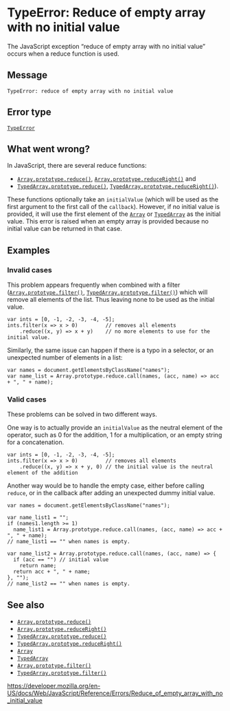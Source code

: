 TypeError: Reduce of empty array with no initial value
======================================================

The JavaScript exception “reduce of empty array with no initial value” occurs when a reduce function is used.

Message
-------

    TypeError: reduce of empty array with no initial value

Error type
----------

[`TypeError`](../global_objects/typeerror)

What went wrong?
----------------

In JavaScript, there are several reduce functions:

-   [`Array.prototype.reduce()`](../global_objects/array/reduce), [`Array.prototype.reduceRight()`](../global_objects/array/reduceright) and
-   [`TypedArray.prototype.reduce()`](../global_objects/typedarray/reduce), [`TypedArray.prototype.reduceRight()`](../global_objects/typedarray/reduceright)).

These functions optionally take an `initialValue` (which will be used as the first argument to the first call of the `callback`). However, if no initial value is provided, it will use the first element of the [`Array`](../global_objects/array) or [`TypedArray`](../global_objects/typedarray) as the initial value. This error is raised when an empty array is provided because no initial value can be returned in that case.

Examples
--------

### Invalid cases

This problem appears frequently when combined with a filter ([`Array.prototype.filter()`](../global_objects/array/filter), [`TypedArray.prototype.filter()`](../global_objects/typedarray/filter)) which will remove all elements of the list. Thus leaving none to be used as the initial value.

    var ints = [0, -1, -2, -3, -4, -5];
    ints.filter(x => x > 0)         // removes all elements
        .reduce((x, y) => x + y)    // no more elements to use for the initial value.

Similarly, the same issue can happen if there is a typo in a selector, or an unexpected number of elements in a list:

    var names = document.getElementsByClassName("names");
    var name_list = Array.prototype.reduce.call(names, (acc, name) => acc + ", " + name);

### Valid cases

These problems can be solved in two different ways.

One way is to actually provide an `initialValue` as the neutral element of the operator, such as 0 for the addition, 1 for a multiplication, or an empty string for a concatenation.

    var ints = [0, -1, -2, -3, -4, -5];
    ints.filter(x => x > 0)         // removes all elements
        .reduce((x, y) => x + y, 0) // the initial value is the neutral element of the addition

Another way would be to handle the empty case, either before calling `reduce`, or in the callback after adding an unexpected dummy initial value.

    var names = document.getElementsByClassName("names");

    var name_list1 = "";
    if (names1.length >= 1)
      name_list1 = Array.prototype.reduce.call(names, (acc, name) => acc + ", " + name);
    // name_list1 == "" when names is empty.

    var name_list2 = Array.prototype.reduce.call(names, (acc, name) => {
      if (acc == "") // initial value
        return name;
      return acc + ", " + name;
    }, "");
    // name_list2 == "" when names is empty.

See also
--------

-   [`Array.prototype.reduce()`](../global_objects/array/reduce)
-   [`Array.prototype.reduceRight()`](../global_objects/array/reduceright)
-   [`TypedArray.prototype.reduce()`](../global_objects/typedarray/reduce)
-   [`TypedArray.prototype.reduceRight()`](../global_objects/typedarray/reduceright)
-   [`Array`](../global_objects/array)
-   [`TypedArray`](../global_objects/typedarray)
-   [`Array.prototype.filter()`](../global_objects/array/filter)
-   [`TypedArray.prototype.filter()`](../global_objects/typedarray/filter)

<a href="https://developer.mozilla.org/en-US/docs/Web/JavaScript/Reference/Errors/Reduce_of_empty_array_with_no_initial_value" class="_attribution-link">https://developer.mozilla.org/en-US/docs/Web/JavaScript/Reference/Errors/Reduce_of_empty_array_with_no_initial_value</a>
